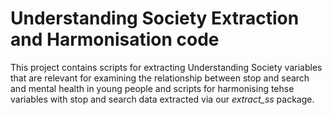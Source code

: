 # Understanding Society Extraction and Harmonisation code

This project contains scripts for extracting Understanding Society variables that are relevant for examining the relationship between stop and search and mental health in young people and scripts for harmonising tehse variables with stop and search data extracted via our *extract_ss* package.
